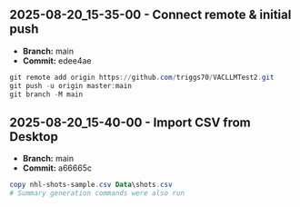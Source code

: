 ## 2025-08-20_15-35-00 - Connect remote & initial push
- **Branch:** main
- **Commit:** edee4ae

```powershell
git remote add origin https://github.com/triggs70/VACLLMTest2.git
git push -u origin master:main
git branch -M main
```

## 2025-08-20_15-40-00 - Import CSV from Desktop
- **Branch:** main
- **Commit:** a66665c

```powershell
copy nhl-shots-sample.csv Data\shots.csv
# Summary generation commands were also run
```